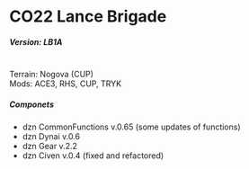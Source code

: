 # CO22 Lance Brigade
##### Version: LB1A
<br />Terrain: Nogova (CUP)
<br />Mods: ACE3, RHS, CUP, TRYK

##### Componets
- dzn CommonFunctions v.0.65 (some updates of functions)
- dzn Dynai v.0.6
- dzn Gear v.2.2
- dzn Civen v.0.4 (fixed and refactored)

